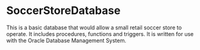 # SoccerStoreDatabase
This is a basic database that would allow a small retail soccer store to operate.  It includes procedures, functions and triggers. It is written for use with the Oracle Database Management System.
